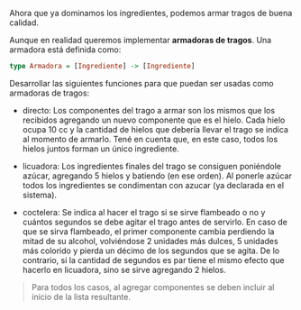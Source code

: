 Ahora que ya dominamos los ingredientes, podemos armar tragos de buena calidad. 

Aunque en realidad queremos implementar **armadoras de tragos**. Una armadora está definida como:

``` Haskell
type Armadora = [Ingrediente] -> [Ingrediente]
```

Desarrollar las siguientes funciones para que puedan ser usadas como armadoras de tragos:
- directo: Los componentes del trago a armar son los mismos que los recibidos agregando un nuevo componente que es el hielo. Cada hielo ocupa 10 cc y la cantidad de hielos que debería llevar el trago se indica al momento de armarlo. Tené en cuenta que, en este caso, todos los hielos juntos forman un único ingrediente.

- licuadora: Los ingredientes finales del trago se consiguen poniéndole azúcar, agregando 5 hielos y batiendo (en ese orden). Al ponerle azúcar todos los ingredientes se condimentan con azucar (ya declarada en el sistema).

- coctelera: Se indica al hacer el trago si se sirve flambeado o no y cuántos segundos se debe agitar el trago antes de servirlo. 
En caso de que se sirva flambeado, el primer componente cambia perdiendo la mitad de su alcohol, volviéndose 2 unidades más dulces, 5 unidades más colorido y pierda un décimo de los segundos que se agita. 
De lo contrario, si la cantidad de segundos es par tiene el mismo efecto que hacerlo en licuadora, sino se sirve agregando 2 hielos.

> Para todos los casos, al agregar componentes se deben incluir al inicio de la lista resultante.

